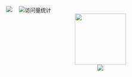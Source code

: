 <!-- profile logo 个人资料徽标 -->
  <div>
    <a href="https://blossom.wynnspace.cn/"><img src="https://img.shields.io/badge/Website-博客-blue" /></a>&emsp;
    <!-- visitor statistics logo 访问量统计徽标 -->
    <img src="https://komarev.com/ghpvc/?username=klaus-cicd&label=Views&color=0e75b6&style=flat" alt="访问量统计" />
  </div>
  
<div align="center"> <img height="137px" src="https://github-readme-stats.vercel.app/api?username=klaus-cicd&hide_title=true&hide_border=true&show_icons=trueline_height=21&text_color=000&icon_color=000&bg_color=0,ea6161,ffc64d,fffc4d,52fa5a&theme=graywhite" /> </div>

<div align="center"> <img src="https://activity-graph.herokuapp.com/graph?username=sun0225SUN&theme=xcode" /> </div>

